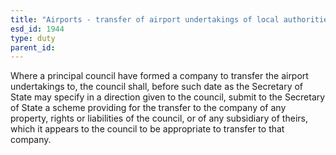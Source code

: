```yaml
---
title: "Airports - transfer of airport undertakings of local authorities"
esd_id: 1944
type: duty
parent_id:  
---
```


Where a principal council have formed a company to transfer the airport undertakings to, the council shall, before such date as the Secretary of State may specify in a direction given to the council, submit to the Secretary of State a scheme providing for the transfer to the company of any property, rights or liabilities of the council, or of any subsidiary of theirs, which it appears to the council to be appropriate to transfer to that company.

